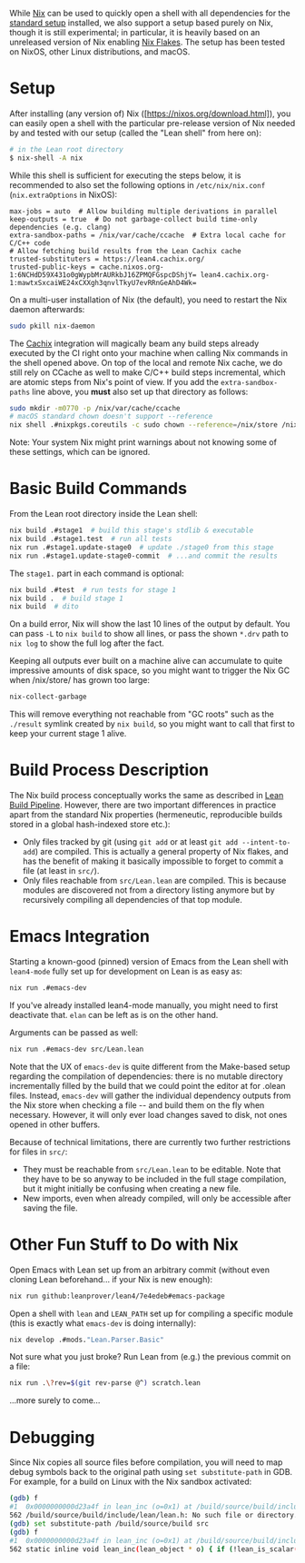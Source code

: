 While [Nix](https://nixos.org/nix/) can be used to quickly open a shell with all dependencies for the [standard setup](index.md) installed, we also support a setup based purely on Nix, though it is still experimental; in particular, it is heavily based on an unreleased version of Nix enabling [Nix Flakes](https://www.tweag.io/blog/2020-05-25-flakes/). The setup has been tested on NixOS, other Linux distributions, and macOS.

# Setup

After installing (any version of) Nix ([https://nixos.org/download.html]), you can easily open a shell with the particular pre-release version of Nix needed by and tested with our setup (called the "Lean shell" from here on):
```bash
# in the Lean root directory
$ nix-shell -A nix
```
While this shell is sufficient for executing the steps below, it is recommended to also set the following options in `/etc/nix/nix.conf` (`nix.extraOptions` in NixOS):
```
max-jobs = auto  # Allow building multiple derivations in parallel
keep-outputs = true  # Do not garbage-collect build time-only dependencies (e.g. clang)
extra-sandbox-paths = /nix/var/cache/ccache  # Extra local cache for C/C++ code
# Allow fetching build results from the Lean Cachix cache
trusted-substituters = https://lean4.cachix.org/
trusted-public-keys = cache.nixos.org-1:6NCHdD59X431o0gWypbMrAURkbJ16ZPMQFGspcDShjY= lean4.cachix.org-1:mawtxSxcaiWE24xCXXgh3qnvlTkyU7evRRnGeAhD4Wk=
```
On a multi-user installation of Nix (the default), you need to restart the Nix daemon afterwards:
```bash
sudo pkill nix-daemon
```

The [Cachix](https://cachix.org/) integration will magically beam any build steps already executed by the CI right onto your machine when calling Nix commands in the shell opened above.
On top of the local and remote Nix cache, we do still rely on CCache as well to make C/C++ build steps incremental, which are atomic steps from Nix's point of view.
If you add the `extra-sandbox-paths` line above, you **must** also set up that directory as follows:
```bash
sudo mkdir -m0770 -p /nix/var/cache/ccache
# macOS standard chown doesn't support --reference
nix shell .#nixpkgs.coreutils -c sudo chown --reference=/nix/store /nix/var/cache/ccache
```

Note: Your system Nix might print warnings about not knowing some of these settings, which can be ignored.

# Basic Build Commands

From the Lean root directory inside the Lean shell:
```bash
nix build .#stage1  # build this stage's stdlib & executable
nix build .#stage1.test  # run all tests
nix run .#stage1.update-stage0  # update ./stage0 from this stage
nix run .#stage1.update-stage0-commit  # ...and commit the results
```
The `stage1.` part in each command is optional:
```bash
nix build .#test  # run tests for stage 1
nix build .  # build stage 1
nix build  # dito
```
On a build error, Nix will show the last 10 lines of the output by default. You can pass `-L` to `nix build` to show all lines, or pass the shown `*.drv` path to `nix log` to show the full log after the fact.

Keeping all outputs ever built on a machine alive can accumulate to quite impressive amounts of disk space, so you might want to trigger the Nix GC when /nix/store/ has grown too large:
```bash
nix-collect-garbage
```
This will remove everything not reachable from "GC roots" such as the `./result` symlink created by `nix build`, so you might want to call that first to keep your current stage 1 alive.

# Build Process Description

The Nix build process conceptually works the same as described in [Lean Build Pipeline](index.md#lean-build-pipeline).
However, there are two important differences in practice apart from the standard Nix properties (hermeneutic, reproducible builds stored in a global hash-indexed store etc.):
* Only files tracked by git (using `git add` or at least `git add --intent-to-add`) are compiled.
This is actually a general property of Nix flakes, and has the benefit of making it basically impossible to forget to commit a file (at least in `src/`).
* Only files reachable from `src/Lean.lean` are compiled.
This is because modules are discovered not from a directory listing anymore but by recursively compiling all dependencies of that top module.

# Emacs Integration

Starting a known-good (pinned) version of Emacs from the Lean shell with `lean4-mode` fully set up for development on Lean is as easy as:
```bash
nix run .#emacs-dev
```
If you've already installed lean4-mode manually, you might need to first deactivate that. `elan` can be left as is on the other hand.

Arguments can be passed as well:
```bash
nix run .#emacs-dev src/Lean.lean
```

Note that the UX of `emacs-dev` is quite different from the Make-based setup regarding the compilation of dependencies:
there is no mutable directory incrementally filled by the build that we could point the editor at for .olean files.
Instead, `emacs-dev` will gather the individual dependency outputs from the Nix store when checking a file -- and build them on the fly when necessary.
However, it will only ever load changes saved to disk, not ones opened in other buffers.

Because of technical limitations, there are currently two further restrictions for files in `src/`:
* They must be reachable from `src/Lean.lean` to be editable. Note that they have to be so anyway to be included in the full stage compilation, but it might initially be confusing when creating a new file.
* New imports, even when already compiled, will only be accessible after saving the file.

# Other Fun Stuff to Do with Nix

Open Emacs with Lean set up from an arbitrary commit (without even cloning Lean beforehand... if your Nix is new enough):
```bash
nix run github:leanprover/lean4/7e4edeb#emacs-package
```

Open a shell with `lean` and `LEAN_PATH` set up for compiling a specific module (this is exactly what `emacs-dev` is doing internally):
```bash
nix develop .#mods."Lean.Parser.Basic"
```

Not sure what you just broke? Run Lean from (e.g.) the previous commit on a file:
```bash
nix run .\?rev=$(git rev-parse @^) scratch.lean
```

...more surely to come...

# Debugging

Since Nix copies all source files before compilation, you will need to map debug symbols back to the original path using `set substitute-path` in GDB.
For example, for a build on Linux with the Nix sandbox activated:
```bash
(gdb) f
#1  0x0000000000d23a4f in lean_inc (o=0x1) at /build/source/build/include/lean/lean.h:562
562	/build/source/build/include/lean/lean.h: No such file or directory.
(gdb) set substitute-path /build/source/build src
(gdb) f
#1  0x0000000000d23a4f in lean_inc (o=0x1) at /build/source/build/include/lean/lean.h:562
562	static inline void lean_inc(lean_object * o) { if (!lean_is_scalar(o)) lean_inc_ref(o); }
```

